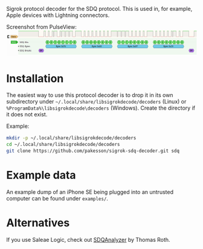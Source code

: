 Sigrok protocol decoder for the SDQ protocol. This is used in, for example,
Apple devices with Lightning connectors.

Screenshot from PulseView:
![PulseView screenshot](screenshot.png)

# Installation

The easiest way to use this protocol decoder is to drop it in its own
subdirectory under `~/.local/share/libsigrokdecode/decoders` (Linux) or
`%ProgramData%\libsigrokdecode\decoders` (Windows). Create the directory
if it does not exist.

Example:
```sh
mkdir -p ~/.local/share/libsigrokdecode/decoders
cd ~/.local/share/libsigrokdecode/decoders
git clone https://github.com/pakesson/sigrok-sdq-decoder.git sdq
```

# Example data

An example dump of an iPhone SE being plugged into an untrusted computer can be found under `examples/`.

# Alternatives

If you use Saleae Logic, check out [SDQAnalyzer](https://github.com/nezza/SDQAnalyzer) by Thomas Roth.
